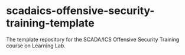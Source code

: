 # scadaics-offensive-security-training-template
The template repository for the SCADA/ICS Offensive Security Training course on Learning Lab.

